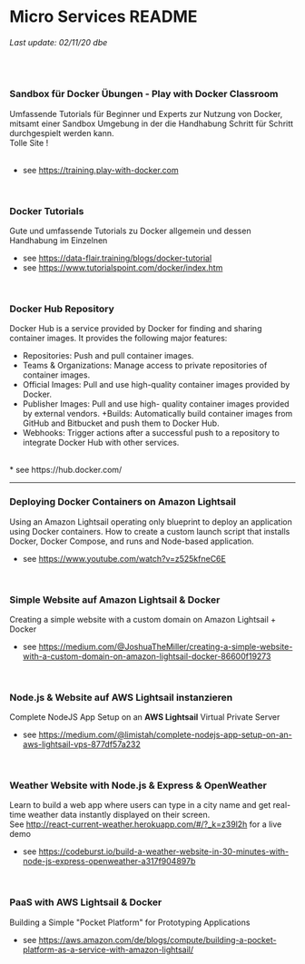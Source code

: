 # Micro  Services README
###### Last update: 02/11/20 dbe
</br>

### Sandbox für Docker Übungen - Play with Docker Classroom
Umfassende Tutorials für Beginner und Experts zur Nutzung von Docker, mitsamt einer Sandbox Umgebung in der die Handhabung Schritt für Schritt durchgespielt werden kann.  
Tolle Site !  
</br>
* see https://training.play-with-docker.com
</br>

### Docker Tutorials  
Gute und umfassende Tutorials zu Docker allgemein und dessen Handhabung im Einzelnen
</br>
* see https://data-flair.training/blogs/docker-tutorial
* see https://www.tutorialspoint.com/docker/index.htm
</br>

### Docker Hub Repository
Docker Hub is a service provided by Docker for finding and sharing container images. It provides the following major features:
+ Repositories: Push and pull container images.
+ Teams & Organizations: Manage access to private repositories of container images.
+ Official Images: Pull and use high-quality container images provided by Docker.
+ Publisher Images: Pull and use high- quality container images provided by external vendors.
+Builds: Automatically build container images from GitHub and Bitbucket and push them to Docker Hub.
+ Webhooks: Trigger actions after a successful push to a repository to integrate Docker Hub with other services.
</br>
* see https://hub.docker.com/


---
### Deploying Docker Containers on Amazon Lightsail
Using an Amazon Lightsail operating only blueprint to deploy an application using Docker containers. 
How to create a custom launch script that installs Docker, Docker Compose, and runs and Node-based application.
</br>
* see https://www.youtube.com/watch?v=z525kfneC6E
</br>

### Simple Website auf Amazon Lightsail & Docker
Creating a simple website with a custom domain on Amazon Lightsail + Docker
</br>
* see https://medium.com/@JoshuaTheMiller/creating-a-simple-website-with-a-custom-domain-on-amazon-lightsail-docker-86600f19273
</br>

### Node.js & Website auf AWS Lightsail instanzieren
Complete NodeJS App Setup on an **AWS Lightsail** Virtual Private Server
</br>
* see https://medium.com/@limistah/complete-nodejs-app-setup-on-an-aws-lightsail-vps-877df57a232  
</br>

### Weather Website with  Node.js & Express & OpenWeather
Learn to build a web app where users can type in a city name and get real-time weather data instantly displayed on their screen.   
See http://react-current-weather.herokuapp.com/#/?_k=z39l2h for a live demo
</br>
* see https://codeburst.io/build-a-weather-website-in-30-minutes-with-node-js-express-openweather-a317f904897b
</br>

### PaaS with AWS Lightsail & Docker
Building a Simple "Pocket Platform" for Prototyping Applications
</br>
* see https://aws.amazon.com/de/blogs/compute/building-a-pocket-platform-as-a-service-with-amazon-lightsail/
</br>

